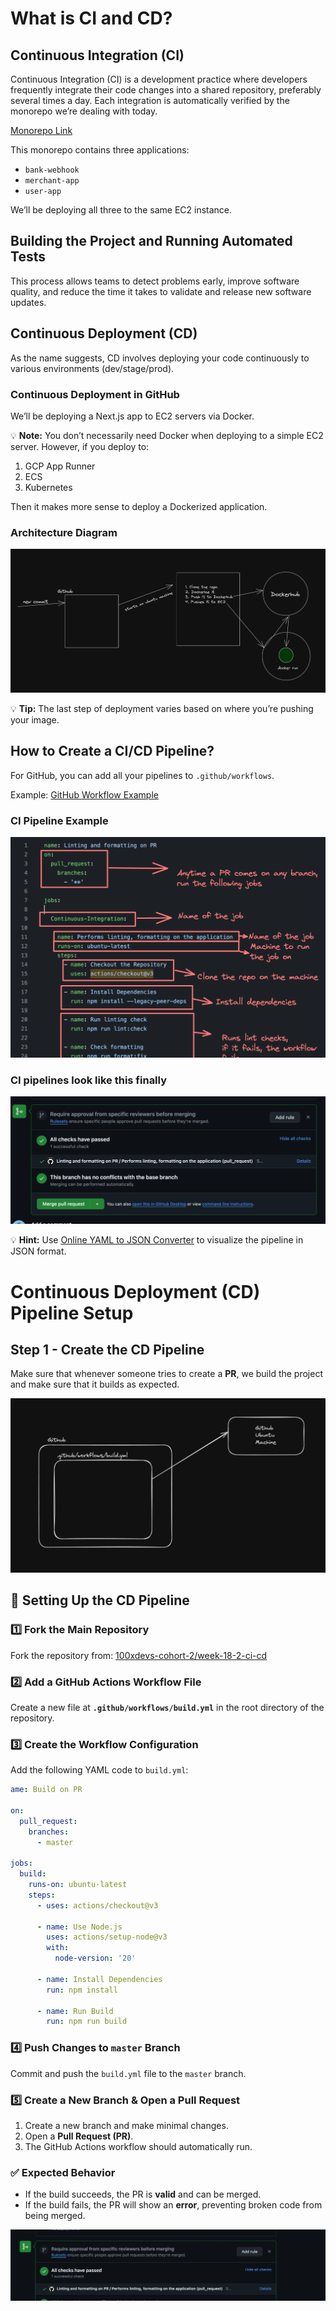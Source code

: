 # What is CI and CD?

## Continuous Integration (CI)
Continuous Integration (CI) is a development practice where developers frequently integrate their code changes into a shared repository, preferably several times a day. Each integration is automatically verified by the monorepo we’re dealing with today.

[Monorepo Link](https://github.com/100xdevs-cohort-2/week-18-2-ci-cd)

This monorepo contains three applications:
- `bank-webhook`
- `merchant-app`
- `user-app`

We’ll be deploying all three to the same EC2 instance.

## Building the Project and Running Automated Tests
This process allows teams to detect problems early, improve software quality, and reduce the time it takes to validate and release new software updates.

## Continuous Deployment (CD)
As the name suggests, CD involves deploying your code continuously to various environments (dev/stage/prod).

### Continuous Deployment in GitHub
We’ll be deploying a Next.js app to EC2 servers via Docker.

💡 **Note:** You don’t necessarily need Docker when deploying to a simple EC2 server. However, if you deploy to:
1. GCP App Runner
2. ECS
3. Kubernetes

Then it makes more sense to deploy a Dockerized application.

### Architecture Diagram
![Architecture Diagram](./one.webp)

💡 **Tip:** The last step of deployment varies based on where you’re pushing your image.

## How to Create a CI/CD Pipeline?
For GitHub, you can add all your pipelines to `.github/workflows`.

Example: [GitHub Workflow Example](https://github.com/code100x/cms/blob/main/.github/workflows/lint.yml)

### CI Pipeline Example
![CD Pipeline](./two.webp)

### CI pipelines look like this finally 
![CD Pipeline](./three.webp)


💡 **Hint:** Use [Online YAML to JSON Converter](https://onlineyamltools.com/convert-yaml-to-json) to visualize the pipeline in JSON format.

# Continuous Deployment (CD) Pipeline Setup

## Step 1 - Create the CD Pipeline

Make sure that whenever someone tries to create a **PR**, we build the project and make sure that it builds as expected.

![p](./four.webp)

## 🚀 Setting Up the CD Pipeline

### 1️⃣ Fork the Main Repository
Fork the repository from: [100xdevs-cohort-2/week-18-2-ci-cd](https://github.com/100xdevs-cohort-2/week-18-2-ci-cd)

### 2️⃣ Add a GitHub Actions Workflow File
Create a new file at **`.github/workflows/build.yml`** in the root directory of the repository.

### 3️⃣ Create the Workflow Configuration
Add the following YAML code to `build.yml`:

```yaml
ame: Build on PR

on:
  pull_request:
    branches:
      - master

jobs:
  build:
    runs-on: ubuntu-latest
    steps:
      - uses: actions/checkout@v3
      
      - name: Use Node.js
        uses: actions/setup-node@v3
        with:
          node-version: '20'
      
      - name: Install Dependencies
        run: npm install
      
      - name: Run Build
        run: npm run build
```

### 4️⃣ Push Changes to `master` Branch
Commit and push the `build.yml` file to the `master` branch.

### 5️⃣ Create a New Branch & Open a Pull Request
1. Create a new branch and make minimal changes.
2. Open a **Pull Request (PR)**.
3. The GitHub Actions workflow should automatically run.

### ✅ Expected Behavior
- If the build succeeds, the PR is **valid** and can be merged.
- If the build fails, the PR will show an **error**, preventing broken code from being merged.

![](./5.webp)


